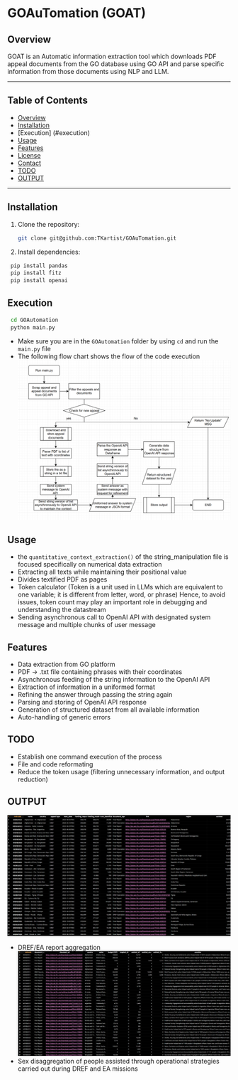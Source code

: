 # GOAuTomation (GOAT)

## Overview

GOAT is an Automatic information extraction tool which
downloads PDF appeal documents from the GO database
using GO API and parse specific information from
those documents using NLP and LLM.

---

## Table of Contents

- [Overview](#overview)
- [Installation](#installation)
- [Execution] (#execution)
- [Usage](#usage)
- [Features](#features)
- [License](#license)
- [Contact](#contact)
- [TODO](#todo)
- [OUTPUT](#output)
---

## Installation

1. Clone the repository:
   ```bash
   git clone git@github.com:TKartist/GOAuTomation.git
   ```
2. Install dependencies:
  ```bash
   pip install pandas
   pip install fitz
   pip install openai
   ```

## Execution
  ```bash
   cd GOAutomation
   python main.py
   ```
   - Make sure you are in the `GOAutomation` folder by using `cd` and run the `main.py` file
   - The following flow chart shows the flow of the code execution
![Project Screenshot](img_files/flowchart.png)


## Usage
- the `quantitative_context_extraction()` of the string_manipulation file is focused specifically on numerical data extraction
- Extracting all texts while maintaining their positional value
- Divides textified PDF as pages
- Token calculator (Token is a unit used in LLMs which are equivalent to one variable; it is different from letter, word, or phrase)
  Hence, to avoid issues, token count may play an important role in debugging and understanding the datastream
- Sending asynchronous call to OpenAI API with designated system message and multiple chunks of user message

## Features
- Data extraction from GO platform
- PDF -> .txt file containing phrases with their coordinates
- Asynchronous feeding of the string information to the OpenAI API
- Extraction of information in a uniformed format
- Refining the answer through passing the string again
- Parsing and storing of OpenAI API response
- Generation of structured dataset from all available information
- Auto-handling of generic errors



## TODO
- Establish one command execution of the process
- File and code reformating
- Reduce the token usage (filtering unnecessary information, and output reduction)


## OUTPUT
![Project Screenshot](img_files/scrap_go.png)
- DREF/EA report aggregation
![Project Screenshot](img_files/disaggregation.png)
- Sex disaggregation of people assisted through operational strategies carried out during DREF and EA missions